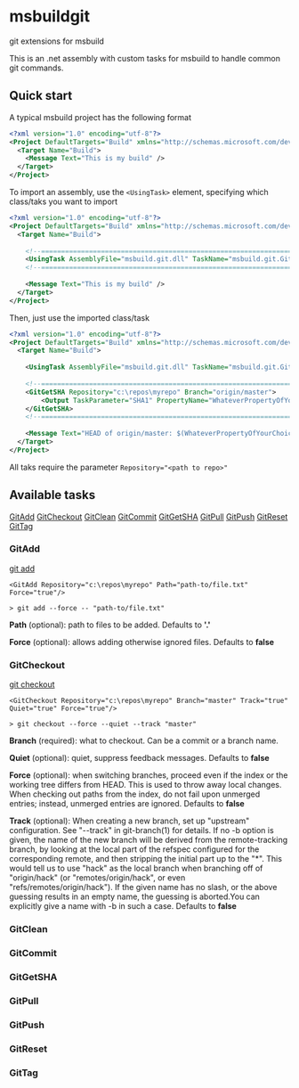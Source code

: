# msbuildgit
git extensions for msbuild

This is an .net assembly with custom tasks for msbuild to handle common git commands.


## Quick start

A typical msbuild project has the following format
```xml
<?xml version="1.0" encoding="utf-8"?>
<Project DefaultTargets="Build" xmlns="http://schemas.microsoft.com/developer/msbuild/2003">
  <Target Name="Build">
    <Message Text="This is my build" />
  </Target>
</Project>
```

To import an assembly, use the `<UsingTask>` element, specifying which class/taks you want to import
```xml
<?xml version="1.0" encoding="utf-8"?>
<Project DefaultTargets="Build" xmlns="http://schemas.microsoft.com/developer/msbuild/2003">
  <Target Name="Build">
    
    <!--======================================================================-->
    <UsingTask AssemblyFile="msbuild.git.dll" TaskName="msbuild.git.GitGetSHA" />
    <!--======================================================================-->
    
    <Message Text="This is my build" />
  </Target>
</Project>
```

Then, just use the imported class/task
```xml
<?xml version="1.0" encoding="utf-8"?>
<Project DefaultTargets="Build" xmlns="http://schemas.microsoft.com/developer/msbuild/2003">
  <Target Name="Build">
    
    <UsingTask AssemblyFile="msbuild.git.dll" TaskName="msbuild.git.GitGetSHA" />
    
    <!--======================================================================-->
    <GitGetSHA Repository="c:\repos\myrepo" Branch="origin/master">
        <Output TaskParameter="SHA1" PropertyName="WhateverPropertyOfYourChoice" />
    </GitGetSHA>
    <!--======================================================================-->
    
    <Message Text="HEAD of origin/master: $(WhateverPropertyOfYourChoice)" />
  </Target>
</Project>
```
All taks require the parameter `Repository="<path to repo>"`

## Available tasks

[GitAdd](#GitAdd)
[GitCheckout](#GitCheckout)
[GitClean](#GitClean)
[GitCommit](#GitCommit)
[GitGetSHA](#GitGetSHA)
[GitPull](#GitPull)
[GitPush](#GitPush)
[GitReset](#GitReset)
[GitTag](#GitTag)

### <a name="GitAdd"></a>GitAdd

[git add](https://git-scm.com/docs/git-add)

```<GitAdd Repository="c:\repos\myrepo" Path="path-to/file.txt" Force="true"/>```

```> git add --force -- "path-to/file.txt"```

__Path__ (optional): path to files to be added. Defaults to __'.'__

__Force__ (optional): allows adding otherwise ignored files. Defaults to __false__

### <a name="GitCheckout"></a>GitCheckout

[git checkout](https://git-scm.com/docs/git-checkout)

```<GitCheckout Repository="c:\repos\myrepo" Branch="master" Track="true" Quiet="true" Force="true"/>```

```> git checkout --force --quiet --track "master"```

__Branch__ (required): what to checkout. Can be a commit or a branch name.

__Quiet__ (optional): quiet, suppress feedback messages. Defaults to __false__

__Force__ (optional): when switching branches, proceed even if the index or the working tree differs from HEAD. This is used to throw away local changes. When checking out paths from the index, do not fail upon unmerged entries; instead, unmerged entries are ignored. Defaults to __false__

__Track__ (optional): When creating a new branch, set up "upstream" configuration. See "--track" in git-branch(1) for details. If no -b option is given, the name of the new branch will be derived from the remote-tracking branch, by looking at the local part of the refspec configured for the corresponding remote, and then stripping the initial part up to the "\*". This would tell us to use "hack" as the local branch when branching off of "origin/hack" (or "remotes/origin/hack", or even "refs/remotes/origin/hack"). If the given name has no slash, or the above guessing results in an empty name, the guessing is aborted.You can explicitly give a name with -b in such a case. Defaults to __false__

### <a name="GitClean"></a>GitClean
### <a name="GitCommit"></a>GitCommit
### <a name="GitGetSHA"></a>GitGetSHA
### <a name="GitPull"></a>GitPull
### <a name="GitPush"></a>GitPush
### <a name="GitReset"></a>GitReset
### <a name="GitTag"></a>GitTag
